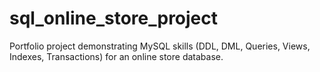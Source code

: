 # sql_online_store_project
Portfolio project demonstrating MySQL skills (DDL, DML, Queries, Views, Indexes, Transactions) for an online store database.
